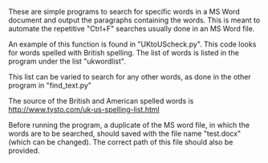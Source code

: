These are simple programs to search for specific words in a MS Word document and output the paragraphs containing the words. This is meant to automate the repetitive "Ctrl+F" searches usually done in an MS Word file.

An example of this function is found in "UKtoUScheck.py". This code looks for words spelled with British spelling. The list of words is listed in the program under the list "ukwordlist".

This list can be varied to search for any other words, as done in the other program in "find_text.py"

The source of the British and American spelled words is http://www.tysto.com/uk-us-spelling-list.html

Before running the program, a duplicate of the MS word file, in which the words are to be searched, should saved with the file name "test.docx" (which can be changed). The correct path of this file should also be provided.

